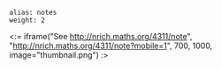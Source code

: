 ````
alias: notes
weight: 2
````

<:= iframe("See http://nrich.maths.org/4311/note", "http://nrich.maths.org/4311/note?mobile=1", 700, 1000, image="thumbnail.png") :>